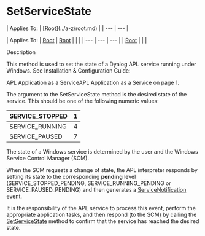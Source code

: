 




<h1 class="heading"><span class="name">SetServiceState</span></h1>
| Applies To: | [Root](../a-z/root.md) |
| --- | ---  |

| Applies To: | [Root](../a-z/root.md) | [Root](../a-z/root.md) |  |  |
| --- | --- | ---  |
| [Root](../a-z/root.md) |  |  |


Description


This method is used to set the state of a Dyalog APL service running under Windows. See 
Installation & Configuration Guide: 

APL Application as a ServiceAPL Application as a Service on page 1.


The argument to the SetServiceState method is the desired state of the service. This should be one of the following numeric values:

| SERVICE_STOPPED | 1 |
| --- | ---  |
| SERVICE_RUNNING | 4 |
| SERVICE_PAUSED | 7 |



The state of a Windows service is determined by the user and the Windows Service Control Manager (SCM).


When the SCM requests a change of state, the APL interpreter responds by setting its state to the corresponding **pending** level (SERVICE_STOPPED_PENDING, SERVICE_RUNNING_PENDING or SERVICE_PAUSED_PENDING) and then generates a [ServiceNotification](../a-z/servicenotification.md) event.


It is the responsibility of the APL service to process this event, perform the appropriate application tasks, and then respond (to the SCM) by calling the [SetServiceState](../a-z/setservicestate.md) method to confirm that the service has reached the desired state.


